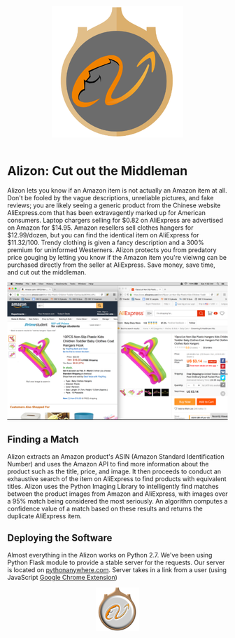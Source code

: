 <p align="center">
    <img src="docs/images/logo.png" height="300" />
  <br><br>
</p>

Alizon: Cut out the Middleman
===========================
Alizon lets you know if an Amazon item is not actually an Amazon item at all. Don't be fooled by the vague descriptions, unreliable pictures, and fake reviews; you are likely seeing a generic product from the Chinese website AliExpress.com that has been extravagently marked up for American consumers. Laptop chargers selling for $0.82 on AliExpress are advertised on Amazon for $14.95. Amazon resellers sell clothes hangers for $12.99/dozen, but you can find the identical item on AliExpress for $11.32/100. Trendy clothing is given a fancy description and a 300% premium for uninformed Westerners. Alizon protects you from predatory price gouging by letting you know if the Amazon item you're vieiwng can be purchased directly from the seller at AliExpress. Save money, save time, and cut out the middleman.

<img src="docs/images/comparison.png" />

Finding a Match
----------------------
Alizon extracts an Amazon product's ASIN (Amazon Standard Identification Number) and uses the Amazon API to find more information about the product such as the title, price, and image. It then proceeds to conduct an exhaustive search of the item on AliExpress to find products with equivalent titles. Alizon uses the Python Imaging Library to intelligently find matches between the product images from Amazon and AliExpress, with images over a 95% match being considered the most seriously. An algorithm computes a confidence value of a match based on these results and returns the duplicate AliExpress item.

Deploying the Software
------------------------------
Almost everything in the Alizon works on Python 2.7. We've been using Python Flask module to provide a stable server for the requests. Our server is located on <a href='pythonanywhere.com'>pythonanywhere.com</a>. Server takes in a link from a user (using JavaScript <a href='https://chrome.google.com/webstore/category/extensions'>Google Chrome Extension</a>)

<p align="center">
    <img src="docs/images/logo_shiny.png" height="100" />
</p>
